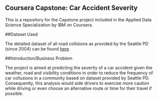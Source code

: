 ## Coursera Capstone: Car Accident Severity

This is a repository for the Capstone project included in the Applied Data Science Specialization by IBM on Coursera.

##Dataset Used
  
The detailed dataset of all road collisions as provided by the Seattle PD (since 2004) can be found [here](https://s3.us.cloud-object-storage.appdomain.cloud/cf-courses-data/CognitiveClass/DP0701EN/version-2/Data-Collisions.csv).

##Introduction/Business Problem
  
The project is aimed at predicting the severity of a car accident given the weather, road and visibility conditions in order to reduce the frequency of car collusions in a community based on dataset provided by Seattle PD. Consequently, this analysis would aide drivers to exercise more caution while driving or even choose an alternative route or time for their travel if possible.
